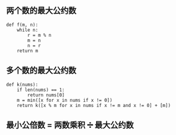 ## 两个数的最大公约数
```
def f(m, n):
    while n:
        r = m % n
        m = n
        n = r
    return m
```

## 多个数的最大公约数
```
def k(nums):
    if len(nums) == 1:
        return nums[0]
    m = min([x for x in nums if x != 0])
    return k([x % m for x in nums if x != m and x != 0] + [m])
```

## 最小公倍数 = 两数乘积 ➗ 最大公约数
